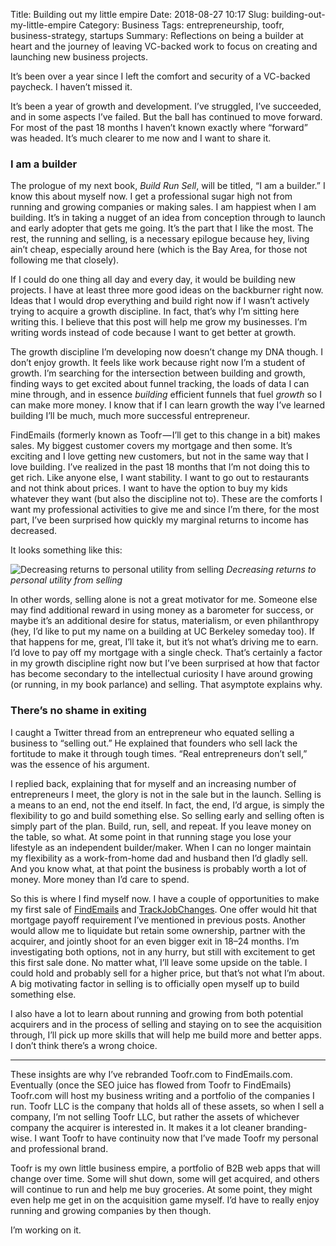 Title: Building out my little empire
Date: 2018-08-27 10:17
Slug: building-out-my-little-empire
Category: Business
Tags: entrepreneurship, toofr, business-strategy, startups
Summary: Reflections on being a builder at heart and the journey of leaving VC-backed work to focus on creating and launching new business projects.

It’s been over a year since I left the comfort and security of a VC-backed paycheck. I haven’t missed it.

It’s been a year of growth and development. I’ve struggled, I’ve succeeded, and in some aspects I’ve failed. But the ball has continued to move forward. For most of the past 18 months I haven’t known exactly where “forward” was headed. It’s much clearer to me now and I want to share it.

### I am a builder

The prologue of my next book, *Build Run Sell*, will be titled, “I am a builder.” I know this about myself now. I get a professional sugar high not from running and growing companies or making sales. I am happiest when I am building. It’s in taking a nugget of an idea from conception through to launch and early adopter that gets me going. It’s the part that I like the most. The rest, the running and selling, is a necessary epilogue because hey, living ain’t cheap, especially around here (which is the Bay Area, for those not following me that closely).

If I could do one thing all day and every day, it would be building new projects. I have at least three more good ideas on the backburner right now. Ideas that I would drop everything and build right now if I wasn’t actively trying to acquire a growth discipline. In fact, that’s why I’m sitting here writing this. I believe that this post will help me grow my businesses. I’m writing words instead of code because I want to get better at growth.

The growth discipline I’m developing now doesn’t change my DNA though. I don’t enjoy growth. It feels like work because right now I’m a student of growth. I’m searching for the intersection between building and growth, finding ways to get excited about funnel tracking, the loads of data I can mine through, and in essence *building* efficient funnels that fuel *growth* so I can make more money. I know that if I can learn growth the way I’ve learned building I’ll be much, much more successful entrepreneur.

FindEmails (formerly known as Toofr — I’ll get to this change in a bit) makes sales. My biggest customer covers my mortgage and then some. It’s exciting and I love getting new customers, but not in the same way that I love building. I’ve realized in the past 18 months that I’m not doing this to get rich. Like anyone else, I want stability. I want to go out to restaurants and not think about prices. I want to have the option to buy my kids whatever they want (but also the discipline not to). These are the comforts I want my professional activities to give me and since I’m there, for the most part, I’ve been surprised how quickly my marginal returns to income has decreased.

It looks something like this:

![Decreasing returns to personal utility from selling]({static}/images/2018/08/a0a9c-1opili_xb9_frbxvmqwyajq.png)
*Decreasing returns to personal utility from selling*

In other words, selling alone is not a great motivator for me. Someone else may find additional reward in using money as a barometer for success, or maybe it’s an additional desire for status, materialism, or even philanthropy (hey, I’d like to put my name on a building at UC Berkeley someday too). If that happens for me, great, I’ll take it, but it’s not what’s driving me to earn. I’d love to pay off my mortgage with a single check. That’s certainly a factor in my growth discipline right now but I’ve been surprised at how that factor has become secondary to the intellectual curiosity I have around growing (or running, in my book parlance) and selling. That asymptote explains why.

### There’s no shame in exiting

I caught a Twitter thread from an entrepreneur who equated selling a business to “selling out.” He explained that founders who sell lack the fortitude to make it through tough times. “Real entrepreneurs don’t sell,” was the essence of his argument.

I replied back, explaining that for myself and an increasing number of entrepreneurs I meet, the glory is not in the sale but in the launch. Selling is a means to an end, not the end itself. In fact, the end, I’d argue, is simply the flexibility to go and build something else. So selling early and selling often is simply part of the plan. Build, run, sell, and repeat. If you leave money on the table, so what. At some point in that running stage you lose your lifestyle as an independent builder/maker. When I can no longer maintain my flexibility as a work-from-home dad and husband then I’d gladly sell. And you know what, at that point the business is probably worth a lot of money. More money than I’d care to spend.

So this is where I find myself now. I have a couple of opportunities to make my first sale of [FindEmails](https://www.findemeails.com) and [TrackJobChanges](https://www.trackjobchanges.com). One offer would hit that mortgage payoff requirement I’ve mentioned in previous posts. Another would allow me to liquidate but retain some ownership, partner with the acquirer, and jointly shoot for an even bigger exit in 18–24 months. I’m investigating both options, not in any hurry, but still with excitement to get this first sale done. No matter what, I’ll leave some upside on the table. I could hold and probably sell for a higher price, but that’s not what I’m about. A big motivating factor in selling is to officially open myself up to build something else.

I also have a lot to learn about running and growing from both potential acquirers and in the process of selling and staying on to see the acquisition through, I’ll pick up more skills that will help me build more and better apps. I don’t think there’s a wrong choice.

---

These insights are why I’ve rebranded Toofr.com to FindEmails.com. Eventually (once the SEO juice has flowed from Toofr to FindEmails) Toofr.com will host my business writing and a portfolio of the companies I run. Toofr LLC is the company that holds all of these assets, so when I sell a company, I’m not selling Toofr LLC, but rather the assets of whichever company the acquirer is interested in. It makes it a lot cleaner branding-wise. I want Toofr to have continuity now that I’ve made Toofr my personal and professional brand.

Toofr is my own little business empire, a portfolio of B2B web apps that will change over time. Some will shut down, some will get acquired, and others will continue to run and help me buy groceries. At some point, they might even help me get in on the acquisition game myself. I’d have to really enjoy running and growing companies by then though.

I’m working on it.